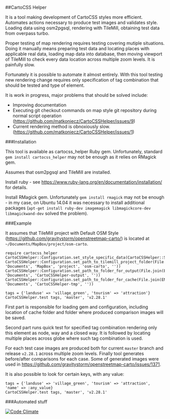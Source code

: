 ##CartoCSS Helper

It is a tool making development of CartoCSS styles more efficient. Automates actions necessary to produce test images and validates style. Loading data using osm2pgsql, rendering with TileMill, obtaining test data from overpass turbo.

Proper testing of map rendering requires testing covering mutiple situations. Doing it manually means preparing test data and locating places with applicable real data, loading map data into database, then moving viewport of TileMill to check every data location across multiple zoom levels. It is painfully slow.

Fortunately it is possible to automate it almost entirely. With this tool testing new rendering change requires only specification of tag combination that should be tested and type of element.

It is work in progress, major problems that should be solved include:

* Improving documentation
* Executing git checkout commands on map style git repository during normal script operation (https://github.com/matkoniecz/CartoCSSHelper/issues/9)
* Current rendering method is obnoxiously slow. (https://github.com/matkoniecz/CartoCSSHelper/issues/1)

###Installation

This tool is available as cartocss_helper Ruby gem. Unfortunately, standard `gem install cartocss_helper` may not be enough as it relies on RMagick gem.

Assumes that osm2pgsql and TileMill are installed.

Install ruby - see https://www.ruby-lang.org/en/documentation/installation/ for details.

Install RMagick gem. Unfortunately `gem install rmagick` may not be enough - in my case, on Ubuntu 14.04 it was necessary to install additional packages (`apt-get install ruby-dev imagemagick libmagickcore-dev libmagickwand-dev` solved the problem).

###Example

It assumes that TileMill project with Default OSM Style (https://github.com/gravitystorm/openstreetmap-carto/) is located at `~/Documents/MapBox/project/osm-carto`.

    require cartocss_helper
    CartoCSSHelper::Configuration.set_style_specific_data(CartoCSSHelper::StyleDataForDefaultOSM.get_style_data)
    CartoCSSHelper::Configuration.set_path_to_tilemill_project_folder(File.join(ENV['HOME'], 'Documents', 'MapBox', 'project', 'osm-carto', ''))
    CartoCSSHelper::Configuration.set_path_to_folder_for_output(File.join(ENV['HOME'], 'Documents', 'CartoCSSHelper-output', ''))
    CartoCSSHelper::Configuration.set_path_to_folder_for_cache(File.join(ENV['HOME'], 'Documents', 'CartoCSSHelper-tmp', ''))

    tags = {'landuse' => 'village_green', 'tourism' => 'attraction'}
    CartoCSSHelper.test tags, 'master', 'v2.28.1'

First part is responsible for loading gem and configuration, including location of cache folder and folder where produced comparison images will be saved.

Second part runs quick test for specified tag combination rendering only this element as node, way and a closed way. It is followed by locating multiple places across globe where such tag combination is used.

For each test case images are produced both for current `master` branch and release `v2.28.1` across multiple zoom levels. Finally tool generates before/after comparisons for each case. Some of generated images were used in https://github.com/gravitystorm/openstreetmap-carto/issues/1371.

It is also possible to look for certain keys, with any value:

    tags = {'landuse' => 'village_green', 'tourism' => 'attraction', 'name' => :any_value}
    CartoCSSHelper.test tags, 'master', 'v2.28.1'


###Automated stuff

[![Code Climate](https://codeclimate.com/github/mkoniecz/CartoCSSHelper/badges/gpa.svg)](https://codeclimate.com/github/mkoniecz/CartoCSSHelper)
